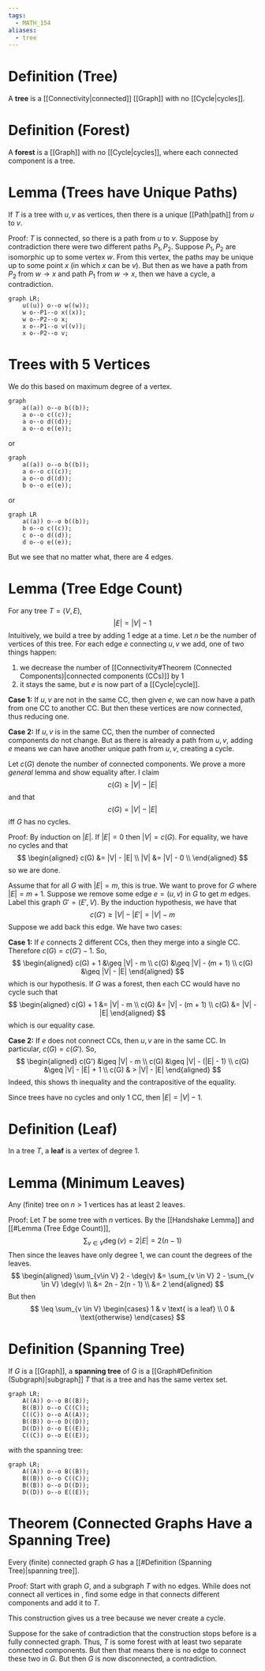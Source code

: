 ```yaml
---
tags:
  - MATH_154
aliases:
  - tree
---
```

# Definition (Tree)
A **tree** is a [[Connectivity|connected]] [[Graph]] with no [[Cycle|cycles]]. 

# Definition (Forest)
A **forest** is a [[Graph]] with no [[Cycle|cycles]], where each connected component is a tree. 

# Lemma (Trees have Unique Paths)
If $T$ is a tree with $u, v$ as vertices, then there is a unique [[Path|path]] from $u$ to $v$. 

Proof:
$T$ is connected, so there is a path from $u$ to $v$. Suppose by contradiction there were two different paths $P_{1}, P_{2}$. Suppose $P_{1},  P_{2}$ are isomorphic up to some vertex $w$. From this vertex, the paths may be unique up to some point $x$ (in which $x$ can be $v$). But then as we have a path from $P_{2}$ from $w \to x$  and path $P_{1}$ from $w \to x$, then we have a cycle, a contradiction. 
```mermaid
graph LR;
	u((u)) o--o w((w));
	w o--P1--o x((x));
	w o--P2--o x;
	x o--P1--o v((v));
	x o--P2--o v;
```

# Trees with $5$ Vertices
We do this based on maximum degree of a vertex. 
```mermaid
graph
	a((a)) o--o b((b));
	a o--o c((c));
	a o--o d((d));
	a o--o e((e));
```
or 
```mermaid
graph
	a((a)) o--o b((b));
	a o--o c((c));
	a o--o d((d));
	b o--o e((e));
```
or
```mermaid
graph LR
	a((a)) o--o b((b));
	b o--o c((c));
	c o--o d((d));
	d o--o e((e));
```
But we see that no matter what, there are $4$ edges.

# Lemma (Tree Edge Count)
For any tree $T = (V, E)$, 
$$
|E| = |V| - 1
$$
Intuitively, we build a tree by adding $1$ edge at a time. Let $n$ be the number of vertices of this tree. For each edge $e$ connecting $u,v$ we add, one of two things happen:
1. we decrease the number of [[Connectivity#Theorem (Connected Components)|connected components (CCs)]] by $1$
2. it stays the same, but $e$ is now part of a [[Cycle|cycle]].

**Case 1:** If $u, v$ are not in the same CC, then given $e$, we can now have a path from one CC to another CC. But then these vertices are now connected, thus reducing one. 

**Case 2:** If $u,v$ is in the same CC, then the number of connected components do not change. But as there is already a path from $u,v$, adding $e$ means we can have another unique path from $u,v$, creating a cycle. 

Let $c(G)$ denote the number of connected components. We prove a more *general* lemma and show equality after. I claim 
$$
c(G) \geq |V| - |E|
$$
and that 
$$
c(G) = |V| - |E|
$$
iff $G$ has no cycles. 

Proof: 
By induction on $|E|$. If $|E| = 0$ then $|V| = c(G)$. For equality, we have no cycles and that
$$
\begin{aligned}
c(G) &= |V| - |E| \\
|V| &= |V| - 0 \\
\end{aligned}
$$
so we are done. 

Assume that for all $G$ with $|E| = m$, this is true. We want to prove for $G$ where $|E| = m + 1$. Suppose we remove some edge $e = (u, v)$ in $G$ to get $m$ edges. Label this graph $G' = (E', V)$. By the induction hypothesis, we have that 
$$
c(G') \geq |V| - |E'| = |V| - m
$$
Suppose we add back this edge. We have two cases:

**Case 1:** If $e$ connects $2$ different CCs, then they merge into a single CC. Therefore $c(G) = c(G') - 1$. So,
$$
\begin{aligned}
c(G) + 1 &\geq |V| - m \\ 
c(G) &\geq |V| - (m + 1) \\ 
c(G) &\geq |V| - |E|
\end{aligned}
$$
which is our hypothesis. If $G$ was a forest, then each CC would have no cycle such that 
$$
\begin{aligned}
c(G) + 1 &= |V| - m \\
c(G) &= |V| - (m + 1) \\ 
c(G) &= |V| - |E|
\end{aligned}
$$
which is our equality case. 

**Case 2:** If $e$ does not connect CCs, then $u,v$ are in the same CC. In particular, $c(G) = c(G')$. So,
$$
\begin{aligned}
c(G') &\geq |V| - m \\ 
c(G) &\geq |V| - (|E| - 1) \\
c(G) &\geq |V| - |E| + 1  \\
c(G) & > |V| - |E|
\end{aligned}
$$
Indeed, this shows th inequality and the contrapositive of the equality. 

Since trees have no cycles and only $1$ CC, then $|E| = |V| - 1$. 

# Definition (Leaf)
In a tree $T$, a **leaf** is a vertex of degree $1$. 

# Lemma (Minimum Leaves)
Any (finite) tree on $n > 1$ vertices has at least $2$ leaves. 

Proof:
Let $T$ be some tree with $n$ vertices. By the [[Handshake Lemma]] and [[#Lemma (Tree Edge Count)]], 
$$
\sum_{v\in V} \deg(v) = 2|E| = 2(n - 1)
$$
Then since the leaves have only degree $1$, we can count the degrees of the leaves. 
$$
\begin{aligned}
\sum_{v\in V} 2 - \deg(v) 
&= \sum_{v \in V} 2 - \sum_{v \in V} \deg(v) \\ 
&= 2n - 2(n - 1) \\
&= 2
\end{aligned}
$$
But then
$$
\leq \sum_{v \in V}
\begin{cases}
1 & v \text{ is a leaf} \\
0 & \text{otherwise}
\end{cases}
$$

# Definition (Spanning Tree)
If $G$ is a [[Graph]], a **spanning tree** of $G$ is a [[Graph#Definition (Subgraph)|subgraph]] $T$ that is a tree and has the same vertex set. 
```mermaid
graph LR;
    A((A)) o--o B((B));
    B((B)) o--o C((C));
    C((C)) o--o A((A));
    B((B)) o--o D((D));
    D((D)) o--o E((E));
    C((C)) o--o E((E));
```
with the spanning tree:
```mermaid
graph LR;
    A((A)) o--o B((B));
    B((B)) o--o C((C));
    B((B)) o--o D((D));
    D((D)) o--o E((E));
```
# Theorem (Connected Graphs Have a Spanning Tree)
Every (finite) connected graph $G$ has a [[#Definition (Spanning Tree)|spanning tree]].  

Proof:
Start with graph $G$, and a subgraph $T$ with no edges. While  does not connect all vertices in , find some edge in  that connects different components and add it to $T$. 

This construction gives us a tree because we never create a cycle.

Suppose for the sake of contradiction that the construction stops before is a fully connected graph. Thus, $T$ is some forest with at least two separate connected components. But then that means there is no edge to connect these two in $G$. But then $G$ is now disconnected, a contradiction.
